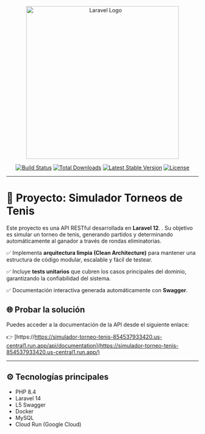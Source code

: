 <p align="center"><a href="https://laravel.com" target="_blank"><img src="https://raw.githubusercontent.com/laravel/art/master/logo-lockup/5%20SVG/2%20CMYK/1%20Full%20Color/laravel-logolockup-cmyk-red.svg" width="400" alt="Laravel Logo"></a></p>

<p align="center">
<a href="https://github.com/laravel/framework/actions"><img src="https://github.com/laravel/framework/workflows/tests/badge.svg" alt="Build Status"></a>
<a href="https://packagist.org/packages/laravel/framework"><img src="https://img.shields.io/packagist/dt/laravel/framework" alt="Total Downloads"></a>
<a href="https://packagist.org/packages/laravel/framework"><img src="https://img.shields.io/packagist/v/laravel/framework" alt="Latest Stable Version"></a>
<a href="https://packagist.org/packages/laravel/framework"><img src="https://img.shields.io/packagist/l/laravel/framework" alt="License"></a>
</p>

---

# 🧾 Proyecto: Simulador Torneos de Tenis

Este proyecto es una API RESTful desarrollada en **Laravel 12**. . Su objetivo es simular un torneo de tenis, generando partidos y determinando automáticamente al ganador a través de rondas eliminatorias.

✅ Implementa **arquitectura limpia (Clean Architecture)** para mantener una estructura de código modular, escalable y fácil de testear.

✅ Incluye **tests unitarios** que cubren los casos principales del dominio, garantizando la confiabilidad del sistema.

✅ Documentación interactiva generada automáticamente con **Swagger**.

## 🌐 Probar la solución

Puedes acceder a la documentación de la API desde el siguiente enlace:

👉 [https://https://simulador-torneo-tenis-854537933420.us-central1.run.app/api/documentation](https://simulador-torneo-tenis-854537933420.us-central1.run.app/)

---

## ⚙️ Tecnologías principales

-   PHP 8.4
-   Laravel 14
-   L5 Swagger
-   Docker
-   MySQL
-   Cloud Run (Google Cloud)
